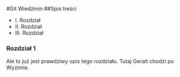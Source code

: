 #Git Wiedźmin
##Spis treści

- I. Rozdział
- II. Rozdział
- III. Rozdział

### Rozdział 1
Ale to już jest prawdziwy opis tego rozdziału.
Tutaj Geralt chodzi po Wyzimie.